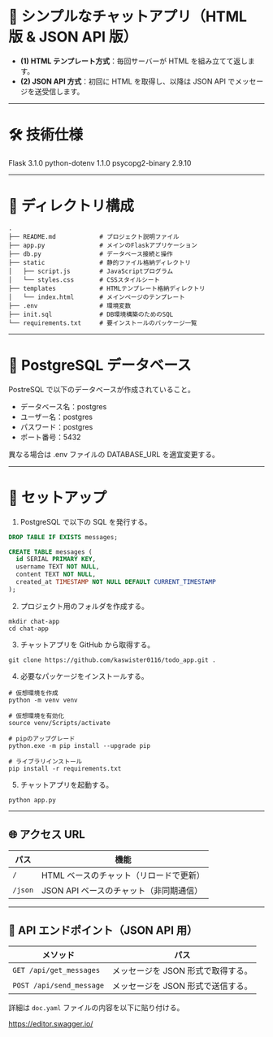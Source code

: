 # 💬 シンプルなチャットアプリ（HTML 版 & JSON API 版）

- **(1) HTML テンプレート方式**：毎回サーバーが HTML を組み立てて返します。
- **(2) JSON API 方式**：初回に HTML を取得し、以降は JSON API でメッセージを送受信します。

---

# 🛠️ 技術仕様

Flask 3.1.0
python-dotenv 1.1.0
psycopg2-binary 2.9.10

---

# 📁 ディレクトリ構成

```
.
├── README.md            # プロジェクト説明ファイル
├── app.py               # メインのFlaskアプリケーション
├── db.py                # データベース接続と操作
├── static               # 静的ファイル格納ディレクトリ
│   ├── script.js        # JavaScriptプログラム
│   └── styles.css       # CSSスタイルシート
├── templates            # HTMLテンプレート格納ディレクトリ
│   └── index.html       # メインページのテンプレート
├── .env                 # 環境変数
├── init.sql             # DB環境構築のためのSQL
└── requirements.txt     # 要インストールのパッケージ一覧
```

---

# 🐘 PostgreSQL データベース

PostreSQL で以下のデータベースが作成されていること。

- データベース名：postgres
- ユーザー名：postgres
- パスワード：postgres
- ポート番号：5432

異なる場合は .env ファイルの DATABASE_URL を適宜変更する。

---

# 🚀 セットアップ

1. PostgreSQL で以下の SQL を発行する。

```sql
DROP TABLE IF EXISTS messages;

CREATE TABLE messages (
  id SERIAL PRIMARY KEY,
  username TEXT NOT NULL,
  content TEXT NOT NULL,
  created_at TIMESTAMP NOT NULL DEFAULT CURRENT_TIMESTAMP
);
```

2. プロジェクト用のフォルダを作成する。

```shell
mkdir chat-app
cd chat-app
```

3. チャットアプリを GitHub から取得する。

```shell
git clone https://github.com/kaswister0116/todo_app.git .
```

4. 必要なパッケージをインストールする。

```shell
# 仮想環境を作成
python -m venv venv

# 仮想環境を有効化
source venv/Scripts/activate

# pipのアップグレード
python.exe -m pip install --upgrade pip

# ライブラリインストール
pip install -r requirements.txt
```

5. チャットアプリを起動する。

```shell
python app.py
```

---

## 🌐 アクセス URL

| パス    | 機能                                    |
| ------- | --------------------------------------- |
| `/`     | HTML ベースのチャット（リロードで更新） |
| `/json` | JSON API ベースのチャット（非同期通信） |

---

## 🔧 API エンドポイント（JSON API 用）

| メソッド                 | パス                               |
| ------------------------ | ---------------------------------- |
| `GET /api/get_messages`  | メッセージを JSON 形式で取得する。 |
| `POST /api/send_message` | メッセージを JSON 形式で送信する。 |

詳細は `doc.yaml` ファイルの内容を以下に貼り付ける。

https://editor.swagger.io/
